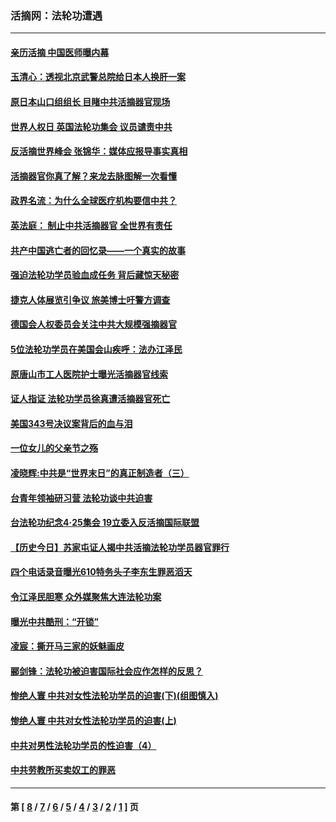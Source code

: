 ### 活摘网：法轮功遭遇
---
#### [亲历活摘 中国医师曝内幕](../../pages/nf5881/n14040389.md?10200430) 
#### [玉清心：透视北京武警总院给日本人换肝一案](../../pages/nf5881/n13771978.md?10200430) 
#### [原日本山口组组长 目睹中共活摘器官现场](../../pages/nf5881/n13767360.md?10200430) 
#### [世界人权日 英国法轮功集会 议员谴责中共](../../pages/nf5881/n13431763.md?10200430) 
#### [反活摘世界峰会 张锦华：媒体应报导事实真相](../../pages/nf5881/n13278502.md?10200430) 
#### [活摘器官你真了解？来龙去脉图解一次看懂](../../pages/nf5881/n13013820.md?10200430) 
#### [政界名流：为什么全球医疗机构要信中共？](../../pages/nf5881/n11945479.md?10200430) 
#### [英法庭： 制止中共活摘器官 全世界有责任](../../pages/nf5881/n11330691.md?10200430) 
#### [共产中国逃亡者的回忆录——一个真实的故事](../../pages/nf5881/n10918649.md?10200430) 
#### [强迫法轮功学员验血成任务 背后藏惊天秘密](../../pages/nf5881/n4252384.md?10200430) 
#### [捷克人体展览引争议 旅美博士吁警方调查](../../pages/nf5881/n9429187.md?10200430) 
#### [德国会人权委员会关注中共大规模强摘器官](../../pages/nf5881/n8418950.md?10200430) 
#### [5位法轮功学员在美国会山疾呼：法办江泽民](../../pages/nf5881/n8101519.md?10200430) 
#### [原唐山市工人医院护士曝光活摘器官线索](../../pages/nf5881/n8076384.md?10200430) 
#### [证人指证 法轮功学员徐真遭活摘器官死亡](../../pages/nf5881/n8042467.md?10200430) 
#### [美国343号决议案背后的血与泪](../../pages/nf5881/n8020684.md?10200430) 
#### [一位女儿的父亲节之殇](../../pages/nf5881/n8014122.md?10200430) 
#### [凌晓辉:中共是“世界末日”的真正制造者（三）](../../pages/nf5881/n4210333.md?10200430) 
#### [台青年领袖研习营 法轮功谈中共迫害](../../pages/nf5881/n4141857.md?10200430) 
#### [台法轮功纪念4‧25集会 19立委入反活摘国际联盟](../../pages/nf5881/n4141821.md?10200430) 
#### [【历史今日】苏家屯证人揭中共活摘法轮功学员器官罪行](../../pages/nf5881/n4135912.md?10200430) 
#### [四个电话录音曝光610特务头子李东生罪恶滔天](../../pages/nf5881/n4040060.md?10200430) 
#### [令江泽民胆寒 众外媒聚焦大连法轮功案](../../pages/nf5881/n3932671.md?10200430) 
#### [曝光中共酷刑：“开锁”](../../pages/nf5881/n3889373.md?10200430) 
#### [凌宸：撕开马三家的妖魅画皮](../../pages/nf5881/n3849369.md?10200430) 
#### [郦剑锋：法轮功被迫害国际社会应作怎样的反思？](../../pages/nf5881/n3824560.md?10200430) 
#### [惨绝人寰 中共对女性法轮功学员的迫害(下)(组图慎入)](../../pages/nf5881/n3816285.md?10200430) 
#### [惨绝人寰 中共对女性法轮功学员的迫害(上)](../../pages/nf5881/n3815374.md?10200430) 
#### [中共对男性法轮功学员的性迫害（4）](../../pages/nf5881/n3769144.md?10200430) 
#### [中共劳教所买卖奴工的罪恶](../../pages/nf5881/n3769378.md?10200430) 

---
#### 第 [ [8](./8.md?10200430) / [7](./7.md?10200430) / [6](./6.md?10200430) / [5](./5.md?10200430) / [4](./4.md?10200430) / [3](./3.md?10200430) / [2](./2.md?10200430) / [1](./1.md?10200430) ] 页
